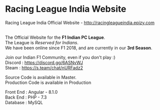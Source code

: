 # Racing League India Website
Racing League India Official Website - http://racingleagueindia.epizy.com <br><br>

The Official Website for the __F1 Indian PC League__. <br>
The League is *Reserved for Indians*. <br>
We have been online since F1 2018, and are currently in our __3rd Season__. <br>

Join our Indian F1 Community, even if you don't play :) <br>
Discord : https://discord.gg/6ASNvWJ <br>
Steam : https://s.team/chat/nURFadz2 <br>

Source Code is available in Master. <br>
Production Code is available in Production <br>

Front End : Angular - 8.1.0 <br>
Back End : PHP - 7.3 <br>
Database : MySQL <br>
